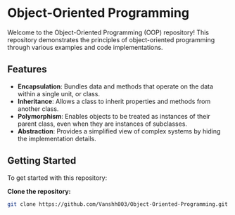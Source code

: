 # Object-Oriented Programming

Welcome to the Object-Oriented Programming (OOP) repository! This repository demonstrates the principles of object-oriented programming through various examples and code implementations.


## Features

- **Encapsulation**: Bundles data and methods that operate on the data within a single unit, or class.
- **Inheritance**: Allows a class to inherit properties and methods from another class.
- **Polymorphism**: Enables objects to be treated as instances of their parent class, even when they are instances of subclasses.
- **Abstraction**: Provides a simplified view of complex systems by hiding the implementation details.

## Getting Started

To get started with this repository:

**Clone the repository:**

   ```bash
   git clone https://github.com/Vanshh003/Object-Oriented-Programming.git
